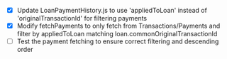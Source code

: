 - [x] Update LoanPaymentHistory.js to use 'appliedToLoan' instead of 'originalTransactionId' for filtering payments
- [x] Modify fetchPayments to only fetch from Transactions/Payments and filter by appliedToLoan matching loan.commonOriginalTransactionId
- [ ] Test the payment fetching to ensure correct filtering and descending order
